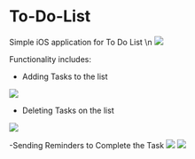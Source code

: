 # To-Do-List

Simple iOS application for To Do List \n 
<img src="Images/appIcon.png">

Functionality includes: 
- Adding Tasks to the list 
<img src="Images/enterScreenClearnView.png"> 

- Deleting Tasks on the list 
<img src="Images/deleteExample.png">

-Sending Reminders to Complete the Task 
<img src="Images/lockScreenNotification.png">
<img src="Images/notification.png">
